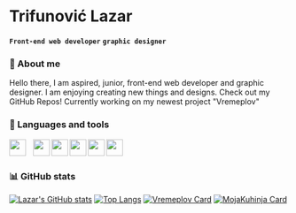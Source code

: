 # Trifunović Lazar
**`Front-end web developer`** **`graphic designer`**

### 🧑 About me
Hello there, I am aspired, junior, front-end web developer and graphic designer. I am enjoying creating new things and designs. Check out my GitHub Repos! Currently working on my newest project "Vremeplov"

### 🧰 Languages and tools <br> #

<img align="left" width="30px" style="padding-right:10px;" src="https://cdn.jsdelivr.net/gh/devicons/devicon/icons/html5/html5-original.svg" />
<img align="left" width="30px" tyle="padding-right:10px;" src="https://cdn.jsdelivr.net/gh/devicons/devicon/icons/css3/css3-original.svg" />
<img align="left" width="30px" tyle="padding-right:10px;" src="https://cdn.jsdelivr.net/gh/devicons/devicon/icons/javascript/javascript-original.svg" />

<img align="left" width="30px" tyle="padding-right:10px;" src="https://cdn.jsdelivr.net/gh/devicons/devicon/icons/photoshop/photoshop-plain.svg" />
<img align="left" width="30px" tyle="padding-right:10px;" src="https://cdn.jsdelivr.net/gh/devicons/devicon/icons/illustrator/illustrator-plain.svg" />
<img align="left" width="30px" tyle="padding-right:10px;" src="https://cdn.jsdelivr.net/gh/devicons/devicon/icons/figma/figma-original.svg" />
<br>
<br>

### 📊 GitHub stats

[![Lazar's GitHub stats](https://github-readme-stats.vercel.app/api?username=trifkee&show_icons=true&bg-color=#000000&)](https://github.com/trifkee/github-readme-stats)
[![Top Langs](https://github-readme-stats.vercel.app/api/top-langs/?username=trifkee&show_icons=true&bg-color=#000000&layout=compact)](https://github.com/trifkee/github-readme-stats)
[![Vremeplov Card](https://github-readme-stats.vercel.app/api/pin/?username=trifkee&repo=vremeplov&bg-color=#000000&layout=compact)](https://github.com/trifkee/vremeplov)
[![MojaKuhinja Card](https://github-readme-stats.vercel.app/api/pin/?username=trifkee&repo=mojaKuhinjaV2&bg-color=#000000&layout=compact)](https://github.com/trifkee/mojaKuhinjaV2)
